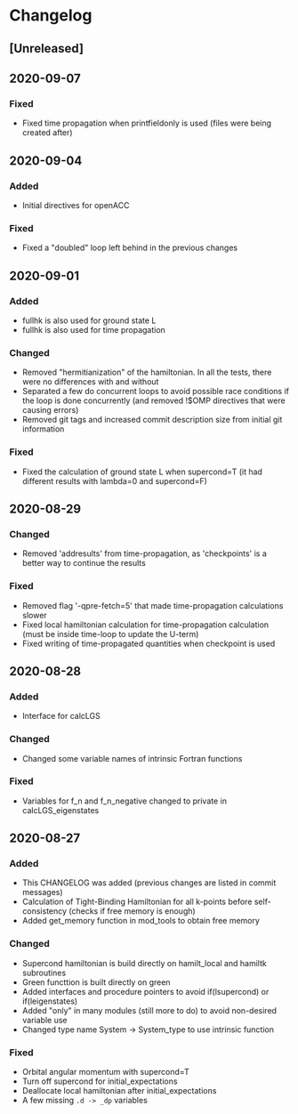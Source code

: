 # Changelog

## [Unreleased]


## 2020-09-07

### Fixed

- Fixed time propagation when printfieldonly is used (files were being created after)



## 2020-09-04

### Added

- Initial directives for openACC

### Fixed

- Fixed a "doubled" loop left behind in the previous changes



## 2020-09-01

### Added

- fullhk is also used for ground state L
- fullhk is also used for time propagation

### Changed

- Removed "hermitianization" of the hamiltonian. In all the tests, there were no differences with and without
- Separated a few do concurrent loops to avoid possible race conditions if the loop is done concurrently (and removed !$OMP directives that were causing errors)
- Removed git tags and increased commit description size from initial git information

### Fixed

- Fixed the calculation of ground state L when supercond=T (it had different results with lambda=0 and supercond=F)



## 2020-08-29

### Changed

- Removed 'addresults' from time-propagation, as 'checkpoints' is a better way to continue the results

### Fixed

- Removed flag '-qpre-fetch=5' that made time-propagation calculations slower
- Fixed local hamiltonian calculation for time-propagation calculation (must be inside time-loop to update the U-term)
- Fixed writing of time-propagated quantities when checkpoint is used



## 2020-08-28

### Added

- Interface for calcLGS

### Changed

- Changed some variable names of intrinsic Fortran functions

### Fixed

- Variables for f_n and f_n_negative changed to private in calcLGS_eigenstates



## 2020-08-27

### Added

- This CHANGELOG was added (previous changes are listed in commit messages)
- Calculation of Tight-Binding Hamiltonian for all k-points before self-consistency (checks if free memory is enough)
- Added get_memory function in mod_tools to obtain free memory

### Changed

- Supercond hamiltonian is build directly on hamilt_local and hamiltk subroutines
- Green functtion is built directly on green
- Added interfaces and procedure pointers to avoid if(lsupercond) or if(leigenstates)
- Added "only" in many modules (still more to do) to avoid non-desired variable use
- Changed type name System -> System_type to use intrinsic function

### Fixed

- Orbital angular momentum with supercond=T
- Turn off supercond for initial_expectations
- Deallocate local hamiltonian after initial_expectations
- A few missing `.d -> _dp` variables
